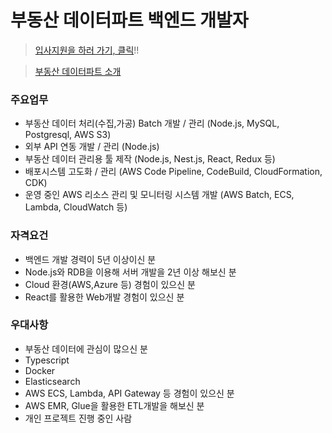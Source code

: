 # 부동산 데이터파트 백엔드 개발자

> [입사지원을 하러 가기, 클릭](https://forms.gle/5xc97FaGRdSH2mj97)!!

> [부동산 데이터파트 소개](./README.md)

### 주요업무

* 부동산 데이터 처리(수집,가공) Batch 개발 / 관리 (Node.js, MySQL, Postgresql, AWS S3)
* 외부 API 연동 개발 / 관리 (Node.js)
* 부동산 데이터 관리용 툴 제작 (Node.js, Nest.js, React, Redux 등)
* 배포시스템 고도화 / 관리 (AWS Code Pipeline, CodeBuild, CloudFormation, CDK)
* 운영 중인 AWS 리소스 관리 및 모니터링 시스템 개발 (AWS Batch, ECS, Lambda, CloudWatch 등)

### 자격요건

* 백엔드 개발 경력이 5년 이상이신 분
* Node.js와 RDB을 이용해 서버 개발을 2년 이상 해보신 분 
* Cloud 환경(AWS,Azure 등) 경험이 있으신 분
* React를 활용한 Web개발 경험이 있으신 분
	
### 우대사항

* 부동산 데이터에 관심이 많으신 분
* Typescript
* Docker
* Elasticsearch
* AWS ECS, Lambda, API Gateway 등 경험이 있으신 분
* AWS EMR, Glue을 활용한 ETL개발을 해보신 분
* 개인 프로젝트 진행 중인 사람
